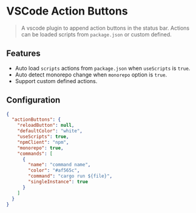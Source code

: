 # VSCode Action Buttons

> A vscode plugin to append action buttons in the status bar. Actions can be loaded scripts from `package.json` or custom defined.

## Features

- Auto load `scripts` actions from `package.json` when `useScripts` is `true`.
- Auto detect monorepo change when `monorepo` option is `true`.
- Support custom defined actions.

## Configuration

```json
{
  "actionButtons": {
	"reloadButton": null,
	"defaultColor": "white",
	"useScripts": true,
	"npmClient": "npm",
	"monorepo": true,
	"commands": [
      {
		"name": "command name",
		"color": "#af565c",
		"command": "cargo run ${file}",
		"singleInstance": true
	  }
	]
  }
}
```
